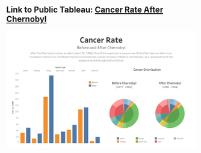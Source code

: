 ## Link to Public Tableau: [Cancer Rate After Chernobyl](https://public.tableau.com/app/profile/elmoallistair/viz/CancerRateChernobyl/Dashboard)


![preview](Cancer_Rate_After_Chernobyl.png)